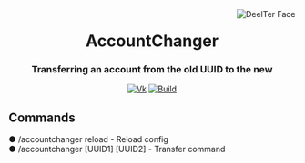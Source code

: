 <img src="https://sun9-30.userapi.com/impg/n67hVjUet5Z6_9pl_F0F72VoZOCYxirr6XRnnw/4U2DGv70XKo.jpg?size=300x300&quality=96&sign=91956276c174a4ba2affe0c5bf2d1b95&type=album" alt="DeelTer Face" align="right">
<div align="center">
  <h1>AccountChanger</h1>
  <h3>Transferring an account from the old UUID to the new</h3>

  [![Vk](https://img.shields.io/badge/vk-DeelTer-9cf)](https://vk.com/DeelTer/)
  [![Build](https://img.shields.io/badge/builds-download-green)](https://github.com/DeelTer/AccountChanger/releases)
</div>

<div align="center">
  <div align="left"><h2>Commands</h2></div>
    <div align="left">
      <p>● /accountchanger reload - Reload config<br>● /accountchanger [UUID1] [UUID2] - Transfer command<br></p>
    </div>
</div>

